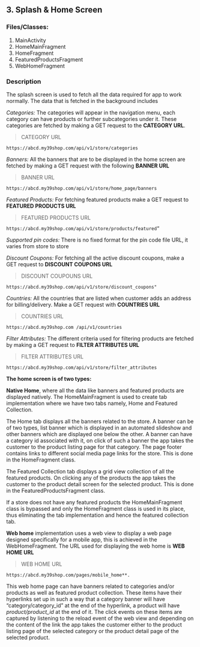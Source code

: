 ## 3. Splash & Home Screen

### Files/Classes:

1. MainActivity
2. HomeMainFragment
3. HomeFragment
4. FeaturedProductsFragment
5. WebHomeFragment


### Description

The splash screen is used to fetch all the data required for app to work normally. The data that is fetched in the background includes


*Categories:* The categories will appear in the navigation menu, each category can have products or further subcategories under it. These categories are fetched by making a GET request to the **CATEGORY URL**.

> CATEGORY URL

```API
https://abcd.my39shop.com/api/v1/store/categories
```


*Banners:* All the banners that are to be displayed in the home screen are fetched by making a GET request with the following **BANNER URL** 

> BANNER URL

```API
https://abcd.my39shop.com/api/v1/store/home_page/banners
```


*Featured Products:*  For fetching featured products make a GET request to **FEATURED PRODUCTS URL**

> FEATURED PRODUCTS URL

```API
https://abcd.my39shop.com/api/v1/store/products/featured”
```


*Supported pin codes:* There is no fixed format for the pin code file URL, it varies from store to store


*Discount Coupons:* For fetching all the active discount coupons, make a GET request to **DISCOUNT COUPONS URL**

> DISCOUNT COUPOUNS URL

```API
https://abcd.my39shop.com/api/v1/store/discount_coupons"
```


*Countries:* All the countries that are listed when customer adds an address for billing/delivery. Make a GET request with **COUNTRIES URL**

> COUNTRIES URL

```API
https://abcd.my39shop.com /api/v1/countries
```


*Filter Attributes:* The different criteria used for filtering products are fetched by making a GET request to **FILTER ATTRIBUTES URL**

> FILTER ATTRIBUTES URL

```API
https://abcd.my39shop.com/api/v1/store/filter_attributes
```


**The home screen is of two types:**

**Native Home**, where all the data like banners and featured products are displayed natively. The HomeMainFragment is used to create tab implementation where we have two tabs namely, Home and Featured Collection. 

The Home tab displays all the banners related to the store. A banner can be of two types, list banner which is displayed in an automated slideshow and other banners which are displayed one below the other. A banner can have a category id associated with it, on click of such a banner the app takes the customer to the product listing page for that category.
The page footer contains links to different social media page links for the store. This is done in the HomeFragment class.
 
The Featured Collection tab displays a grid view collection of all the featured products. On clicking any of the products the app takes the customer to the product detail screen for the selected product. This is done in the FeaturedProductsFragment class.

If a store does not have any featured products the HomeMainFragment class is bypassed and only the HomeFragment class is used in its place, thus eliminating the tab implementation and hence the featured collection tab.
	
**Web home** implementation uses a web view to display a web page designed specifically for a mobile app, this is achieved in the WebHomeFragment. The URL used for displaying the web home is **WEB HOME URL**

>WEB HOME URL

```API
https://abcd.my39shop.com/pages/mobile_home**. 
```

This web home page can have banners related to categories and/or products as well as featured product collection. These items have their hyperlinks set up in such a way that a category banner will have “category/category_id” at the end of the hyperlink, a product will have *product/product_id* at the end of it. The click events on these items are captured by listening to the reload event of the web view and depending on the content of the link the app takes the customer either to the product listing page of the selected category or the product detail page of the selected product.
